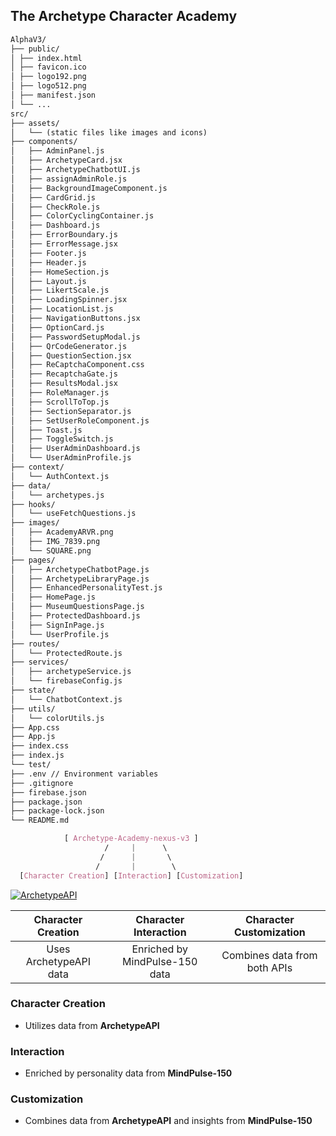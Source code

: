 <!-- [![Carl-XII](https://img.shields.io/badge/-Carl--XII-blue?style=for-the-badge)](https://carl-xii.web.app/) -->

## The Archetype Character Academy

```markdown
AlphaV3/
├── public/
│ ├── index.html
│ ├── favicon.ico
│ ├── logo192.png
│ ├── logo512.png
│ ├── manifest.json
│ └── ...
src/
├── assets/
│   └── (static files like images and icons)
├── components/
│   ├── AdminPanel.js
│   ├── ArchetypeCard.jsx
│   ├── ArchetypeChatbotUI.js
│   ├── assignAdminRole.js
│   ├── BackgroundImageComponent.js
│   ├── CardGrid.js
│   ├── CheckRole.js
│   ├── ColorCyclingContainer.js
│   ├── Dashboard.js
│   ├── ErrorBoundary.js
│   ├── ErrorMessage.jsx
│   ├── Footer.js
│   ├── Header.js
│   ├── HomeSection.js
│   ├── Layout.js
│   ├── LikertScale.js
│   ├── LoadingSpinner.jsx
│   ├── LocationList.js
│   ├── NavigationButtons.jsx
│   ├── OptionCard.js
│   ├── PasswordSetupModal.js
│   ├── QrCodeGenerator.js
│   ├── QuestionSection.jsx
│   ├── ReCaptchaComponent.css
│   ├── RecaptchaGate.js
│   ├── ResultsModal.jsx
│   ├── RoleManager.js
│   ├── ScrollToTop.js
│   ├── SectionSeparator.js
│   ├── SetUserRoleComponent.js
│   ├── Toast.js
│   ├── ToggleSwitch.js
│   ├── UserAdminDashboard.js
│   └── UserAdminProfile.js
├── context/
│   └── AuthContext.js
├── data/
│   └── archetypes.js
├── hooks/
│   └── useFetchQuestions.js
├── images/
│   ├── AcademyARVR.png
│   ├── IMG_7839.png
│   └── SQUARE.png
├── pages/
│   ├── ArchetypeChatbotPage.js
│   ├── ArchetypeLibraryPage.js
│   ├── EnhancedPersonalityTest.js
│   ├── HomePage.js
│   ├── MuseumQuestionsPage.js
│   ├── ProtectedDashboard.js
│   ├── SignInPage.js
│   └── UserProfile.js
├── routes/
│   └── ProtectedRoute.js
├── services/
│   ├── archetypeService.js
│   └── firebaseConfig.js
├── state/
│   └── ChatbotContext.js
├── utils/
│   └── colorUtils.js
├── App.css
├── App.js
├── index.css
├── index.js
└── test/
├── .env // Environment variables
├── .gitignore
├── firebase.json
├── package.json
├── package-lock.json
└── README.md
```

```css
            [ Archetype-Academy-nexus-v3 ]
                     /     |      \
                    /      |       \
                   /       |        \
  [Character Creation] [Interaction] [Customization]
```

[![ArchetypeAPI](https://img.shields.io/badge/-ArchetypeAPI-orange?style=for-the-badge)](https://us-central1-archetype-builder-api.cloudfunctions.net/api/archetypes)

| **Character Creation** |   **Character Interaction**    | **Character Customization**  |
| :--------------------: | :----------------------------: | :--------------------------: |
| Uses ArchetypeAPI data | Enriched by MindPulse-150 data | Combines data from both APIs |

### Character Creation

- Utilizes data from **ArchetypeAPI**

### Interaction

- Enriched by personality data from **MindPulse-150**

### Customization

- Combines data from **ArchetypeAPI** and insights from **MindPulse-150**
